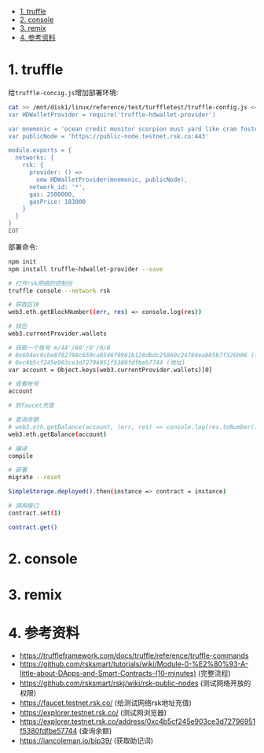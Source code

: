 <!-- TOC -->

- [1. truffle](#1-truffle)
- [2. console](#2-console)
- [3. remix](#3-remix)
- [4. 参考资料](#4-参考资料)

<!-- /TOC -->


<a id="markdown-1-truffle" name="1-truffle"></a>
# 1. truffle

给`truffle-concig.js`增加部署环境:



```bash
cat >> /mnt/disk1/linux/reference/test/turffletest/truffle-config.js << EOF
var HDWalletProvider = require('truffle-hdwallet-provider')

var mnemonic = 'ocean credit monitor scorpion must yard like cram foster blade system devote'
var publicNode = 'https://public-node.testnet.rsk.co:443'

module.exports = {
  networks: {
    rsk: {
      provider: () =>
        new HDWalletProvider(mnemonic, publicNode),
      network_id: '*',
      gas: 2500000,
      gasPrice: 183000
    }
  }
}
EOF
```

部署命令:



```bash
npm init
npm install truffle-hdwallet-provider --save

# 打开rsk网络的控制台
truffle console --network rsk

# 获取区块
web3.eth.getBlockNumber((err, res) => console.log(res))

# 钱包
web3.currentProvider.wallets

# 获取一个账号 m/44'/60'/0'/0/0
# 0x694ec0cbe8f82798c650ca8546f9961b128dbdc25860c24769eab85b7f326b06 (私钥)
# 0xc4b5cf245e903ce3d72796951f5380fdfbe57744 (地址)
var account = Object.keys(web3.currentProvider.wallets)[0]

# 查看帐号
account

# 到faucet充值

# 查询余额
# web3.eth.getBalance(account, (err, res) => console.log(res.toNumber()))
web3.eth.getBalance(account)

# 编译
compile

# 部署
migrate --reset

SimpleStorage.deployed().then(instance => contract = instance)

# 调用接口
contract.set(1)

contract.get()
```

<a id="markdown-2-console" name="2-console"></a>
# 2. console

<a id="markdown-3-remix" name="3-remix"></a>
# 3. remix

<a id="markdown-4-参考资料" name="4-参考资料"></a>
# 4. 参考资料

* https://truffleframework.com/docs/truffle/reference/truffle-commands
* https://github.com/rsksmart/tutorials/wiki/Module-0-%E2%80%93-A-little-about-DApps-and-Smart-Contracts-(10-minutes) (完整流程) 
* https://github.com/rsksmart/rskj/wiki/rsk-public-nodes (测试网络开放的权限)
* https://faucet.testnet.rsk.co/ (给测试网络rsk地址充值)
* https://explorer.testnet.rsk.co/ (测试网浏览器)
* https://explorer.testnet.rsk.co/address/0xc4b5cf245e903ce3d72796951f5380fdfbe57744 (查询余额)
* https://iancoleman.io/bip39/ (获取助记词)
